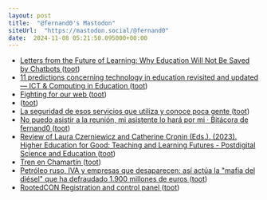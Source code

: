 ```yaml
---
layout: post
title:  "@fernand0's Mastodon"
siteUrl:  "https://mastodon.social/@fernand0"
date:  2024-11-08 05:21:50.095000+00:00
---
```

*  [Letters from the Future of Learning: Why Education Will Not Be Saved by Chatbots ](https://nepc.colorado.edu/blog/why-educatio) ([toot](https://mastodon.social/@fernand0/113445654370222206))
*  [11 predictions concerning technology in education revisited and updated — ICT & Computing in Education ](https://www.ictineducation.org/home-page/11-predictions-concerning-technology-in-education-revisited-and-update) ([toot](https://mastodon.social/@fernand0/113444871219053725))
*  [Fighting for our web ](https://www.citationneeded.news/fighting-for-our-web) ([toot](https://mastodon.social/@fernand0/113443115554516757))
*  [ ](https://mastodon.social/users/fernand0/statuses/113443061818709892/activity) ([toot](https://mastodon.social/users/fernand0/statuses/113443061818709892/activity))
*  [La seguridad de esos servicios que utiliza y conoce poca gente ](http://fernand0.github.io//aeropuerto-SQL-seguridad) ([toot](https://mastodon.social/@fernand0/113442903001439634))
*  [No puedo asistir a la reunión, mi asistente lo hará por mi · Bitácora de fernand0 ](http://blog.elmundoesimperfecto.com/2024/11/07/reunion-ia-bot) ([toot](https://mastodon.social/@fernand0/113442858965566897))
*  [Review of Laura Czerniewicz and Catherine Cronin (Eds.). (2023). Higher Education for Good: Teaching and Learning Futures - Postdigital Science and Education ](https://link.springer.com/article/10.1007/s42438-024-00511-) ([toot](https://mastodon.social/@fernand0/113442849433262138))
*  [Tren en Chamartín ](https://avecesunafoto.wordpress.com/2024/11/07/tren-en-chamartin) ([toot](https://mastodon.social/@fernand0/113442782762492459))
*  [Petróleo ruso, IVA y empresas que desaparecen: así actúa la "mafia del diésel" que ha defraudado 1.900 millones de euros ](https://www.xataka.com/movilidad/te-venden-combustible-muy-barato-sospecha-se-investiga-mafia-diesel-defraudar-1-900-millones-euro) ([toot](https://mastodon.social/@fernand0/113442660463878538))
*  [RootedCON Registration and control panel ](https://cfp.rootedcon.com/cfp/oldskool/7) ([toot](https://mastodon.social/@fernand0/113442403274607972))
